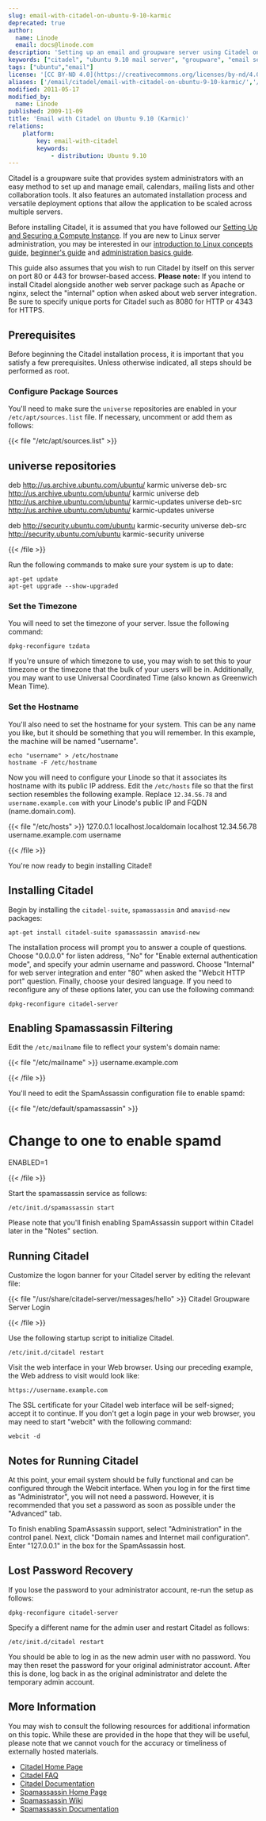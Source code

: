 ```yaml
---
slug: email-with-citadel-on-ubuntu-9-10-karmic
deprecated: true
author:
  name: Linode
  email: docs@linode.com
description: 'Setting up an email and groupware server using Citadel on an Ubuntu 9.10 (Karmic) Linode.'
keywords: ["citadel", "ubuntu 9.10 mail server", "groupware", "email server", "email howto"]
tags: ["ubuntu","email"]
license: '[CC BY-ND 4.0](https://creativecommons.org/licenses/by-nd/4.0)'
aliases: ['/email/citadel/email-with-citadel-on-ubuntu-9-10-karmic/','/email/citadel/ubuntu-9-10-karmic/']
modified: 2011-05-17
modified_by:
  name: Linode
published: 2009-11-09
title: 'Email with Citadel on Ubuntu 9.10 (Karmic)'
relations:
    platform:
        key: email-with-citadel
        keywords:
            - distribution: Ubuntu 9.10
---
```




Citadel is a groupware suite that provides system administrators with an easy method to set up and manage email, calendars, mailing lists and other collaboration tools. It also features an automated installation process and versatile deployment options that allow the application to be scaled across multiple servers.

Before installing Citadel, it is assumed that you have followed our [Setting Up and Securing a Compute Instance](/docs/guides/set-up-and-secure/). If you are new to Linux server administration, you may be interested in our [introduction to Linux concepts guide](/docs/guides/introduction-to-linux-concepts/), [beginner's guide](/docs/guides/linode-beginners-guide/) and [administration basics guide](/docs/guides/linux-system-administration-basics/).

This guide also assumes that you wish to run Citadel by itself on this server on port 80 or 443 for browser-based access. **Please note:** If you intend to install Citadel alongside another web server package such as Apache or nginx, select the "internal" option when asked about web server integration. Be sure to specify unique ports for Citadel such as 8080 for HTTP or 4343 for HTTPS.

## Prerequisites

Before beginning the Citadel installation process, it is important that you satisfy a few prerequisites. Unless otherwise indicated, all steps should be performed as root.

### Configure Package Sources

You'll need to make sure the `universe` repositories are enabled in your `/etc/apt/sources.list` file. If necessary, uncomment or add them as follows:

{{< file "/etc/apt/sources.list" >}}
## universe repositories
deb http://us.archive.ubuntu.com/ubuntu/ karmic universe
deb-src http://us.archive.ubuntu.com/ubuntu/ karmic universe
deb http://us.archive.ubuntu.com/ubuntu/ karmic-updates universe
deb-src http://us.archive.ubuntu.com/ubuntu/ karmic-updates universe

deb http://security.ubuntu.com/ubuntu karmic-security universe
deb-src http://security.ubuntu.com/ubuntu karmic-security universe

{{< /file >}}


Run the following commands to make sure your system is up to date:

    apt-get update
    apt-get upgrade --show-upgraded

### Set the Timezone

You will need to set the timezone of your server. Issue the following command:

    dpkg-reconfigure tzdata

If you're unsure of which timezone to use, you may wish to set this to your timezone or the timezone that the bulk of your users will be in. Additionally, you may want to use Universal Coordinated Time (also known as Greenwich Mean Time).

### Set the Hostname

You'll also need to set the hostname for your system. This can be any name you like, but it should be something that you will remember. In this example, the machine will be named "username".

    echo "username" > /etc/hostname
    hostname -F /etc/hostname

Now you will need to configure your Linode so that it associates its hostname with its public IP address. Edit the `/etc/hosts` file so that the first section resembles the following example. Replace `12.34.56.78` and `username.example.com` with your Linode's public IP and FQDN (name.domain.com).

{{< file "/etc/hosts" >}}
127.0.0.1 localhost.localdomain localhost
12.34.56.78 username.example.com username

{{< /file >}}

You're now ready to begin installing Citadel!

## Installing Citadel

Begin by installing the `citadel-suite`, `spamassassin` and `amavisd-new` packages:

    apt-get install citadel-suite spamassassin amavisd-new

The installation process will prompt you to answer a couple of questions. Choose "0.0.0.0" for listen address, "No" for "Enable external authentication mode", and specify your admin username and password. Choose "Internal" for web server integration and enter "80" when asked the "Webcit HTTP port" question. Finally, choose your desired language. If you need to reconfigure any of these options later, you can use the following command:

    dpkg-reconfigure citadel-server

## Enabling Spamassassin Filtering

Edit the `/etc/mailname` file to reflect your system's domain name:

{{< file "/etc/mailname" >}}
username.example.com

{{< /file >}}


You'll need to edit the SpamAssassin configuration file to enable spamd:

{{< file "/etc/default/spamassassin" >}}
# Change to one to enable spamd
ENABLED=1

{{< /file >}}


Start the spamassassin service as follows:

    /etc/init.d/spamassassin start

Please note that you'll finish enabling SpamAssassin support within Citadel later in the "Notes" section.

## Running Citadel

Customize the logon banner for your Citadel server by editing the relevant file:

{{< file "/usr/share/citadel-server/messages/hello" >}}
Citadel Groupware Server Login

{{< /file >}}


Use the following startup script to initialize Citadel.

    /etc/init.d/citadel restart

Visit the web interface in your Web browser. Using our preceding example, the Web address to visit would look like:

    https://username.example.com

The SSL certificate for your Citadel web interface will be self-signed; accept it to continue. If you don't get a login page in your web browser, you may need to start "webcit" with the following command:

    webcit -d

## Notes for Running Citadel

At this point, your email system should be fully functional and can be configured through the Webcit interface. When you log in for the first time as "Administrator", you will not need a password. However, it is recommended that you set a password as soon as possible under the "Advanced" tab.

To finish enabling SpamAssassin support, select "Administration" in the control panel. Next, click "Domain names and Internet mail configuration". Enter "127.0.0.1" in the box for the SpamAssassin host.

## Lost Password Recovery

If you lose the password to your administrator account, re-run the setup as follows:

    dpkg-reconfigure citadel-server

Specify a different name for the admin user and restart Citadel as follows:

    /etc/init.d/citadel restart

You should be able to log in as the new admin user with no password. You may then reset the password for your original administrator account. After this is done, log back in as the original administrator and delete the temporary admin account.

## More Information

You may wish to consult the following resources for additional information on this topic. While these are provided in the hope that they will be useful, please note that we cannot vouch for the accuracy or timeliness of externally hosted materials.

- [Citadel Home Page](http://www.citadel.org/doku.php)
- [Citadel FAQ](http://www.citadel.org/doku.php?id=faq:start)
- [Citadel Documentation](http://www.citadel.org/doku.php?id=documentation:start)
- [Spamassassin Home Page](http://spamassassin.apache.org/)
- [Spamassassin Wiki](http://wiki.apache.org/spamassassin/)
- [Spamassassin Documentation](http://spamassassin.apache.org/doc.html)



